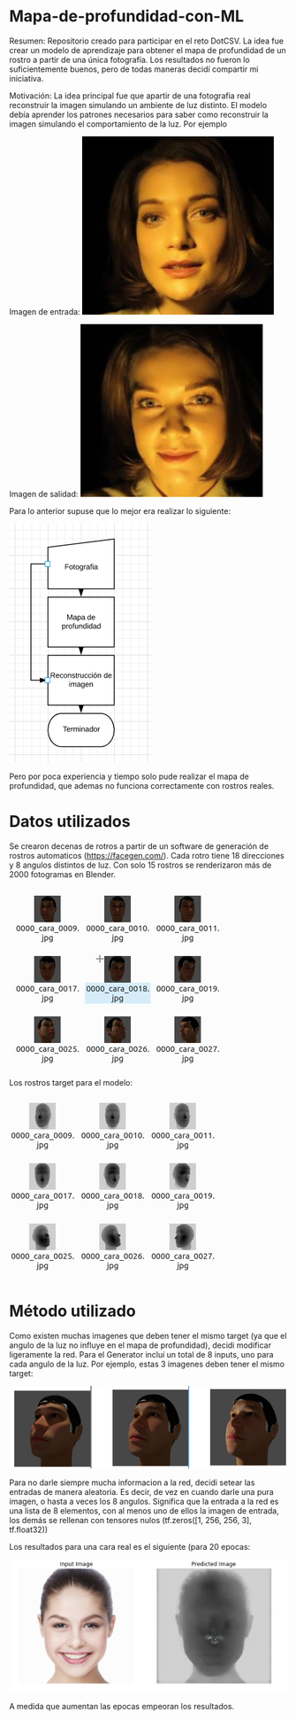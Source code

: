 # Mapa-de-profundidad-con-ML
Resumen: Repositorio creado para participar en el reto DotCSV. La idea fue crear un modelo de aprendizaje para obtener el mapa de profundidad de un rostro a partir de una única fotografía. Los resultados no fueron lo suficientemente buenos, pero de todas maneras decidí compartir mi iniciativa.

Motivación: La idea principal fue que apartir de una fotografia real reconstruir la imagen simulando un ambiente de luz distinto. El modelo debía aprender los patrones necesarios para saber como reconstruir la imagen simulando el comportamiento de la luz. Por ejemplo

Imagen de entrada:
![Rotro 1](https://raw.githubusercontent.com/Metecko/Mapa-de-profundidad-con-ML/master/imgreadme/rostro1.png)

Imagen de salidad:
![Rotro 2](https://raw.githubusercontent.com/Metecko/Mapa-de-profundidad-con-ML/master/imgreadme/rostro2.png)

Para lo anterior supuse que lo mejor era realizar lo siguiente:

![Proceso](https://raw.githubusercontent.com/Metecko/Mapa-de-profundidad-con-ML/master/imgreadme/proceso.png)

Pero por poca experiencia y tiempo solo pude realizar el mapa de profundidad, que ademas no funciona correctamente con rostros reales.

# Datos utilizados

Se crearon decenas de rotros a partir de un software de generación de rostros automaticos (https://facegen.com/). Cada rotro tiene 18 direcciones y 8 angulos distintos de luz. Con solo 15 rostros se renderizaron más de 2000 fotogramas en Blender.

![Rostros](https://raw.githubusercontent.com/Metecko/Mapa-de-profundidad-con-ML/master/imgreadme/rostros.png)

Los rostros target para el modelo:

![RostrosTar](https://raw.githubusercontent.com/Metecko/Mapa-de-profundidad-con-ML/master/imgreadme/rostrostar.png)

# Método utilizado
Como existen muchas imagenes que deben tener el mismo target (ya que el angulo de la luz no influye en el mapa de profundidad), decidi modificar ligeramente la red. Para el Generator incluí un total de 8 inputs, uno para cada angulo de la luz. Por ejemplo, estas 3 imagenes deben tener el mismo target:

![Angulos](https://raw.githubusercontent.com/Metecko/Mapa-de-profundidad-con-ML/master/imgreadme/distintosangulos.png)

Para no darle siempre mucha informacion a la red, decidi setear las entradas de manera aleatoria. Es decir, de vez en cuando darle una pura imagen, o hasta a veces los 8 angulos. Significa que la entrada a la red es una lista de 8 elementos, con al menos uno de ellos la imagen de entrada, los demás se rellenan con tensores nulos (tf.zeros([1, 256, 256, 3], tf.float32))

Los resultados para una cara real es el siguiente (para 20 epocas:

![MImetodo](https://raw.githubusercontent.com/Metecko/Mapa-de-profundidad-con-ML/master/imgreadme/mimetodo.png)

A medida que aumentan las epocas empeoran los resultados.
